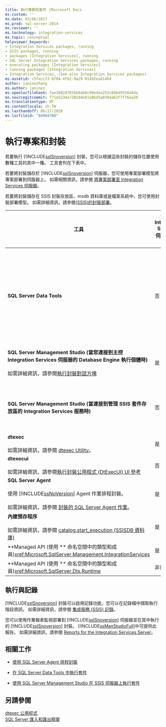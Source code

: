 ```yaml
---
title: 執行專案和套件 |Microsoft Docs
ms.custom: ''
ms.date: 03/06/2017
ms.prod: sql-server-2014
ms.reviewer: ''
ms.technology: integration-services
ms.topic: conceptual
helpviewer_keywords:
- Integration Services packages, running
- SSIS packages, running
- packages [Integration Services], running
- SQL Server Integration Services packages, running
- executing packages [Integration Services]
- running packages [Integration Services]
- Integration Services, (See also Integration Services packages)
ms.assetid: c5fecc23-6f04-4fb2-9a29-01492ea41404
author: janinezhang
ms.author: janinez
ms.openlocfilehash: fae1082d765bb8ab0c99edea252c89649558a9da
ms.sourcegitcommit: f71e523da72019de81a8bd5a0394a62f7f76ea20
ms.translationtype: MT
ms.contentlocale: zh-TW
ms.lasthandoff: 06/17/2020
ms.locfileid: "84964788"
---
```

# <a name="execution-of-projects-and-packages"></a>執行專案和封裝
  若要執行 [!INCLUDE[ssISnoversion](../../includes/ssisnoversion-md.md)] 封裝，您可以根據這些封裝的儲存位置使用數種工具的其中一種。 工具會列在下表中。  
  
 若要將封裝儲存於 [!INCLUDE[ssISnoversion](../../includes/ssisnoversion-md.md)] 伺服器，您可使用專案部署模型將專案部署到伺服器上。 如需相關資訊，請參閱 [將專案部署至 Integration Services 伺服器](../deploy-projects-to-integration-services-server.md)。  
  
 若要將封裝儲存在 SSIS 封裝存放區、msdb 資料庫或是檔案系統中，您可使用封裝部署模型。 如需詳細資訊，請參閱[&#40;SSIS&#41;的封裝部署](legacy-package-deployment-ssis.md)。  
  
|工具|儲存在 Integration Services 伺服器上的封裝|儲存在 SSIS 封裝存放區或是 msdb 資料庫中的封裝|儲存在檔案系統中，但不在 SSIS 封裝存放區中的封裝|  
|----------|-----------------------------------------------------------------|--------------------------------------------------------------------------------|-----------------------------------------------------------------------------------------------------------------|  
|**SQL Server Data Tools**|否|否<br /><br /> 但是，您可以將 [!INCLUDE[ssIS](../../includes/ssis-md.md)] 封裝存放區中現有的封裝加入專案，其中包括 msdb 資料庫。 用這種方式來將現有封裝加入專案，會在檔案系統中建立封裝的本機複本。|是|  
|**SQL Server Management Studio (當您連接到主控 Integration Services 伺服器的 Database Engine 執行個體時)**<br /><br /> 如需詳細資訊，請參閱[執行封裝對話方塊](../execute-package-dialog-box.md)|是|否<br /><br /> 但是，您可以將封裝從這些位置匯入伺服器。|否<br /><br /> 但是，您可以將封裝從檔案系統匯入伺服器。|  
|**SQL Server Management Studio (當連接到管理 SSIS 套件存放區的 Integration Services 服務時)**|否|是|否<br /><br /> 但是，您可以從檔案系統將封裝匯入 [!INCLUDE[ssIS](../../includes/ssis-md.md)] 封裝存放區。|  
|**dtexec**<br /><br /> 如需詳細資訊，請參閱 [dtexec Utility](dtexec-utility.md)。|是|是|是|  
|**dtexecui**<br /><br /> 如需詳細資訊，請參閱[執行封裝公用程式 &#40;DtExecUI&#41; UI 參考](execute-package-utility-dtexecui-ui-reference.md)|否|是|是|  
|**SQL Server Agent**<br /><br /> 使用 [!INCLUDE[ssNoVersion](../../includes/ssnoversion-md.md)] Agent 作業排程封裝。<br /><br /> 如需詳細資訊，請參閱 [封裝的 SQL Server Agent 作業](sql-server-agent-jobs-for-packages.md)。|是|是|是|  
|**內建預存程序**<br /><br /> 如需詳細資訊，請參閱 [catalog.start_execution &#40;SSISDB 資料庫&#41;](/sql/integration-services/system-stored-procedures/catalog-start-execution-ssisdb-database)|是|否|否|  
|**Managed API (使用 **  命名空間中的類型和成員)<xref:Microsoft.SqlServer.Management.IntegrationServices>|是|否|否|  
|**Managed API (使用 **  命名空間中的類型和成員)<xref:Microsoft.SqlServer.Dts.Runtime>|非目前|是|是|  
  
## <a name="execution-and-logging"></a>執行與記錄  
 [!INCLUDE[ssISnoversion](../../includes/ssisnoversion-md.md)] 封裝可以啟用記錄功能，您可以在記錄檔中擷取執行階段資訊。 如需詳細資訊，請參閱 [集成服務 &#40;SSIS&#41; 記錄](../performance/integration-services-ssis-logging.md)。  
  
 您可以使用作業報表監視部署到 [!INCLUDE[ssISnoversion](../../includes/ssisnoversion-md.md)] 伺服器並在其中執行的 [!INCLUDE[ssISnoversion](../../includes/ssisnoversion-md.md)] 封裝。 [!INCLUDE[ssManStudioFull](../../includes/ssmanstudiofull-md.md)]中可提供此報告。 如需詳細資訊，請參閱 [Reports for the Integration Services Server](../reports-for-the-integration-services-server.md)。  
  
## <a name="related-tasks"></a>相關工作  
  
-   [使用 SQL Server Agent 排程封裝](../schedule-a-package-by-using-sql-server-agent.md)  
  
-   [在 SQL Server Data Tools 中執行套件](../run-a-package-in-sql-server-data-tools.md)  
  
-   [使用 SQL Server Management Studio 在 SSIS 伺服器上執行套件](../run-a-package-on-the-ssis-server-using-sql-server-management-studio.md)  
  
## <a name="see-also"></a>另請參閱  
 [dtexec 公用程式](dtexec-utility.md)   
 [SQL Server 匯入和匯出精靈](../import-export-data/import-and-export-data-with-the-sql-server-import-and-export-wizard.md)  
  
  
